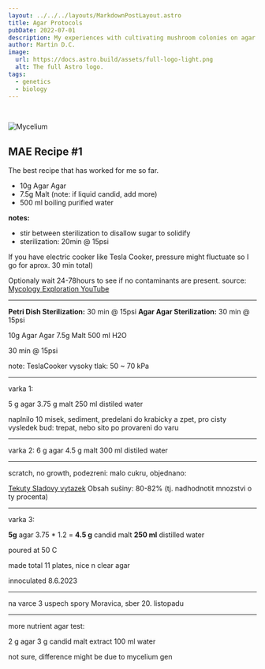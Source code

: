 ```yaml
---
layout: ../../../layouts/MarkdownPostLayout.astro
title: Agar Protocols
pubDate: 2022-07-01
description: My experiences with cultivating mushroom colonies on agar plates, sterilizing & petri dishes.
author: Martin D.C.
image:
  url: https://docs.astro.build/assets/full-logo-light.png
  alt: The full Astro logo.
tags:
  - genetics
  - biology
---
```

<br/>

![Mycelium](lab1.jpg)


## MAE Recipe #1

The best recipe that has worked for me so far.

- 10g Agar Agar
- 7.5g Malt (note: if liquid candid, add more)
- 500 ml boiling purified water

**notes:** 
- stir between sterilization to disallow sugar to solidify
- sterilization: 20min @ 15psi 

If you have electric cooker like Tesla Cooker, pressure might fluctuate so I go for aprox. 30 min total)

Optionaly wait 24-78hours to see if no contaminants are present.
source: [Mycology Exploration YouTube](https://youtu.be/r_mLv6GsqAQ)

---

**Petri Dish Sterilization:** 30 min @ 15psi 
**Agar Agar Sterilization:** 30 min @ 15psi


10g Agar Agar
7.5g Malt 
500 ml H2O

30 min @ 15psi


note: TeslaCooker vysoky tlak: 50 ~ 70 kPa


___
varka 1: 

5 g agar
3.75 g malt
250 ml distiled water

naplnilo 10 misek, sediment, predelani do krabicky a zpet, pro cisty vysledek bud: trepat, nebo sito po provareni do varu

---

varka 2:
6 g agar
4.5 g malt
300 ml distiled water

---
scratch, no growth, podezreni: malo cukru, objednano:

[Tekuty Sladovy vytazek](https://www.pivoteka.cz/sladovy-vytazek-svetly-1-7-kg-kanditni-8300901?gad=1&gclid=Cj0KCQjw7PCjBhDwARIsANo7Cgla_L16PxNY1rvTJ6xLgNPbNwnphIbUPRfv7IDlLQjK5KN8CtwXhjMaAmcGEALw_wcB) Obsah sušiny: 80-82%  (tj. nadhodnotit mnozstvi o ty procenta)

---

varka 3:

**5g** agar
3.75 * 1.2 = **4.5 g** candid malt
**250 ml** distilled water

poured at 50 C

made total 11 plates, nice n clear agar

innoculated 8.6.2023

---

na varce 3 uspech spory Moravica, sber 20. listopadu

---
more nutrient agar test:

2 g agar
3 g candid malt extract 
100 ml water

not sure, difference might be due to mycelium gen
